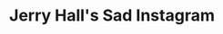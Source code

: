 ---
collection_archive: false
collection_awards: []
collection_category:
  - Lifestyle
  - Conceptual
  - Humor
  - Portraits
  - Color
collection_content: ''
collection_cover: 'https://d1sf55qlb7p6hz.cloudfront.net/jerry-2.jpg'
collection_description: >-
  A new personal project that comments on the perception of power and social
  media by juxtaposing notable famous people from the past.
collection_description_alignment: center
collection_exhibition: []
collection_filter: ''
collection_hidden: true
collection_meta: Preview of a Work in Progress
collection_press: []
collection_preview:
  - 'https://d1sf55qlb7p6hz.cloudfront.net/jerry-cover-1.jpg'
  - 'https://d1sf55qlb7p6hz.cloudfront.net/jerry-cover-2.jpg'
  - 'https://d1sf55qlb7p6hz.cloudfront.net/jerry-cover-3.jpg'
  - 'https://d1sf55qlb7p6hz.cloudfront.net/jerry-cover-4.jpg'
cover_image: ''
date: ''
hide_footer: true
layout: blocks
logo: ''
navigation_theme: white
slug: projects/Jerry-Halls-Sad-Instagram
theme_color: '#E9DED1'
theme_color_all_works: '#FFBF6A'
title: Jerry Hall's Sad Instagram
collection_blocks:
  - _bookshop_name: collections/media-row-start
    row_alignment: between
  - _bookshop_name: collections/media-element
    block: media-element
    color: '#F3E3E3'
    image: 'https://d1sf55qlb7p6hz.cloudfront.net/jerry-1.jpg'
    margin_left: '5'
    margin_right: '0'
    margin_y: '100'
    width: '30'
  - _bookshop_name: collections/media-element
    block: media-element
    color: '#F9EBB7'
    image: 'https://d1sf55qlb7p6hz.cloudfront.net/jerry-2.jpg'
    margin_left: '5'
    margin_right: '5'
    margin_y: '500'
    width: '50'
  - _bookshop_name: collections/media-row
    row_alignment: between
  - _bookshop_name: collections/media-element
    block: media-element
    color: '#F6E2CF'
    image: 'https://d1sf55qlb7p6hz.cloudfront.net/jerry-5.jpg'
    margin_left: '10'
    margin_right: '0'
    margin_y: '200'
    width: '40'
  - _bookshop_name: collections/media-element
    block: media-element
    color: '#E5F3F2'
    image: 'https://d1sf55qlb7p6hz.cloudfront.net/jerry-6.jpg'
    margin_left: '0'
    margin_right: '15'
    margin_y: '500'
    width: '30'
  - _bookshop_name: collections/media-row
    row_alignment: between
  - _bookshop_name: collections/media-element
    block: media-element
    color: '#FADCC1'
    image: 'https://d1sf55qlb7p6hz.cloudfront.net/jerry-3.jpg'
    margin_left: '30'
    margin_right: '35'
    margin_y: '400'
    width: '33'
  - _bookshop_name: collections/media-row
    row_alignment: between
  - _bookshop_name: collections/media-element
    block: media-element
    color: '#FEEEC7'
    image: 'https://d1sf55qlb7p6hz.cloudfront.net/jerry-4.jpg'
    margin_left: '15'
    margin_right: '15'
    margin_y: '100'
    width: '70'
  - _bookshop_name: collections/media-row-end
---